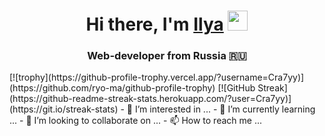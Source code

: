 <h1 align="center">Hi there, I'm <a href="https://daniilshat.ru/" target="_blank">Ilya</a> 
<img src="https://github.com/blackcater/blackcater/raw/main/images/Hi.gif" height="32"/></h1>
<h3 align="center">Web-developer from Russia 🇷🇺</h3>
[![trophy](https://github-profile-trophy.vercel.app/?username=Cra7yy)](https://github.com/ryo-ma/github-profile-trophy)
[![GitHub Streak](https://github-readme-streak-stats.herokuapp.com/?user=Cra7yy)](https://git.io/streak-stats)
- 👀 I’m interested in ...
- 🌱 I’m currently learning ...
- 💞️ I’m looking to collaborate on ...
- 📫 How to reach me ...

<!---
Cra7yy/Cra7yy is a ✨ special ✨ repository because its `README.md` (this file) appears on your GitHub profile.
You can click the Preview link to take a look at your changes.
--->
